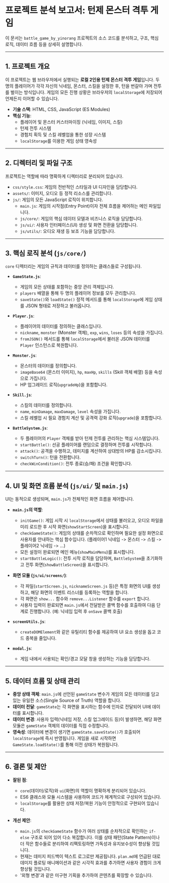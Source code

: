# 프로젝트 분석 보고서: 턴제 몬스터 격투 게임

이 문서는 `battle_game_by_yinorang` 프로젝트의 소스 코드를 분석하고, 구조, 핵심 로직, 데이터 흐름 등을 상세히 설명합니다.

---

## 1. 프로젝트 개요

이 프로젝트는 웹 브라우저에서 실행되는 **로컬 2인용 턴제 몬스터 격투 게임**입니다. 두 명의 플레이어가 각각 자신의 닉네임, 몬스터, 스킬을 설정한 후, 턴을 번갈아 가며 전투를 벌이는 방식입니다. 게임의 모든 진행 상황은 브라우저의 `localStorage`에 저장되어 언제든지 이어할 수 있습니다.

- **기술 스택**: HTML, CSS, JavaScript (ES Modules)
- **핵심 기능**:
    - 플레이어 및 몬스터 커스터마이징 (닉네임, 이미지, 스킬)
    - 턴제 전투 시스템
    - 경험치 획득 및 스킬 레벨업을 통한 성장 시스템
    - `localStorage`를 이용한 게임 상태 영속성

---

## 2. 디렉터리 및 파일 구조

프로젝트는 역할에 따라 명확하게 디렉터리로 분리되어 있습니다.

-   `css/style.css`: 게임의 전반적인 스타일과 UI 디자인을 담당합니다.
-   `assets/`: 이미지, 오디오 등 정적 리소스를 관리합니다.
-   `js/`: 게임의 모든 JavaScript 로직이 위치합니다.
    -   `main.js`: 게임의 시작점(Entry Point)이자 전체 흐름을 제어하는 메인 파일입니다.
    -   `js/core/`: 게임의 핵심 데이터 모델과 비즈니스 로직을 담당합니다.
    -   `js/ui/`: 사용자 인터페이스(UI) 생성 및 화면 전환을 담당합니다.
    -   `js/utils/`: 오디오 재생 등 보조 기능을 담당합니다.

---

## 3. 핵심 로직 분석 (`js/core/`)

`core` 디렉터리는 게임의 규칙과 데이터를 정의하는 클래스들로 구성됩니다.

-   **`GameState.js`**:
    -   게임의 모든 상태를 포함하는 중앙 관리 객체입니다.
    -   `players` 배열을 통해 두 명의 플레이어 정보를 모두 관리합니다.
    -   `saveState()`와 `loadState()` 정적 메서드를 통해 `localStorage`에 게임 상태를 JSON 형태로 저장하고 불러옵니다.

-   **`Player.js`**:
    -   플레이어의 데이터를 정의하는 클래스입니다.
    -   `nickname`, `monster` (Monster 객체), `exp`, `wins`, `loses` 등의 속성을 가집니다.
    -   `fromJSON()` 메서드를 통해 `localStorage`에서 불러온 JSON 데이터를 `Player` 인스턴스로 복원합니다.

-   **`Monster.js`**:
    -   몬스터의 데이터를 정의합니다.
    -   `imageBase64` (몬스터 이미지), `hp`, `maxHp`, `skills` (Skill 객체 배열) 등을 속성으로 가집니다.
    -   HP 업그레이드 로직(`upgradeHp`)을 포함합니다.

-   **`Skill.js`**:
    -   스킬의 데이터를 정의합니다.
    -   `name`, `minDamage`, `maxDamage`, `level` 속성을 가집니다.
    -   스킬 레벨업 시 필요 경험치 계산 및 공격력 강화 로직(`upgrade`)을 포함합니다.

-   **`BattleSystem.js`**:
    -   두 플레이어의 `Player` 객체를 받아 턴제 전투를 관리하는 핵심 시스템입니다.
    -   `startBattle()`: 선공 플레이어를 랜덤으로 결정하며 전투를 시작합니다.
    -   `attack()`: 공격을 수행하고, 데미지를 계산하여 상대방의 HP를 감소시킵니다.
    -   `switchTurn()`: 턴을 전환합니다.
    -   `checkWinCondition()`: 전투 종료(승/패) 조건을 확인합니다.

---

## 4. UI 및 화면 흐름 분석 (`js/ui/` 및 `main.js`)

UI는 동적으로 생성되며, `main.js`가 전체적인 화면 흐름을 제어합니다.

-   **`main.js`의 역할**:
    -   `initGame()`: 게임 시작 시 `localStorage`에서 상태를 불러오고, 오디오 파일을 미리 로드한 후 시작 화면(`showStartScreen`)을 표시합니다.
    -   `checkGameState()`: 게임의 상태를 순차적으로 확인하며 필요한 설정 화면으로 사용자를 안내하는 핵심 함수입니다. (플레이어1 닉네임 -> 몬스터 -> 스킬 -> 플레이어2 닉네임 -> ...)
    -   모든 설정이 완료되면 메인 메뉴(`showMainMenu`)를 표시합니다.
    -   `startBattleLogic()`: 전투 시작 로직을 담당하며, `BattleSystem`을 초기화하고 전투 화면(`showBattleScreen`)을 표시합니다.

-   **화면 모듈 (`js/ui/screens/`)**:
    -   각 파일(`startScreen.js`, `nicknameScreen.js` 등)은 특정 화면의 UI를 생성하고, 해당 화면의 이벤트 리스너를 등록하는 역할을 합니다.
    -   각 화면은 `show...` 함수와 `remove...Listener` 함수를 `export` 합니다.
    -   사용자 입력이 완료되면 `main.js`에서 전달받은 콜백 함수를 호출하여 다음 단계로 진행합니다. (예: 닉네임 입력 후 `onSave` 콜백 호출)

-   **`screenUtils.js`**:
    -   `createDOMElement`와 같은 유틸리티 함수를 제공하여 UI 요소 생성을 돕고 코드 중복을 줄입니다.

-   **`modal.js`**:
    -   게임 내에서 사용되는 확인/경고 모달 창을 생성하는 기능을 담당합니다.

---

## 5. 데이터 흐름 및 상태 관리

-   **중앙 상태 객체**: `main.js`에 선언된 `gameState` 변수가 게임의 모든 데이터를 담고 있는 유일한 소스(Single Source of Truth) 역할을 합니다.
-   **데이터 전달**: `gameState`는 각 화면을 표시하는 함수에 인자로 전달되어 UI에 데이터를 표시합니다.
-   **데이터 변경**: 사용자 입력(닉네임 저장, 스킬 업그레이드 등)이 발생하면, 해당 화면 모듈은 `gameState` 객체의 데이터를 직접 수정합니다.
-   **영속성**: 데이터에 변경이 생기면 `gameState.saveState()`가 호출되어 `localStorage`에 즉시 반영됩니다. 게임을 새로 시작하면 `GameState.loadState()`를 통해 이전 상태가 복원됩니다.

---

## 6. 결론 및 제안

-   **잘된 점**:
    -   `core`(데이터/로직)와 `ui`(화면)의 역할이 명확하게 분리되어 있습니다.
    -   ES6 클래스와 모듈 시스템을 사용하여 코드가 체계적으로 구성되어 있습니다.
    -   `localStorage`를 활용한 상태 저장/복원 기능이 안정적으로 구현되어 있습니다.

-   **개선 제안**:
    -   `main.js`의 `checkGameState` 함수가 여러 상태를 순차적으로 확인하는 `if-else` 구조로 되어 있어 다소 복잡합니다. 이를 상태 패턴(State Pattern)이나 더 작은 함수들로 분리하여 리팩토링하면 가독성과 유지보수성이 향상될 것입니다.
    -   현재는 데미지 피드백이 텍스트 로그로만 제공됩니다. `plan.md`에 언급된 대로 데미지 플로팅 애니메이션과 같은 시각적 효과를 추가하면 사용자 경험이 크게 향상될 것입니다.
    -   '외형 변경'과 같은 미구현 기획을 추가하여 콘텐츠를 확장할 수 있습니다.
